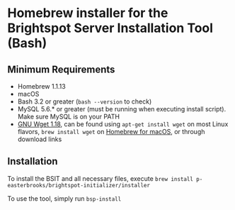 # Homebrew installer for the Brightspot Server Installation Tool (Bash)

## Minimum Requirements

* Homebrew 1.1.13
* macOS
* Bash 3.2 or greater (`bash --version` to check)
* MySQL 5.6.* or greater (must be running when executing install script). Make sure MySQL is on your PATH
* [GNU Wget 1.18](https://www.gnu.org/software/wget/), can be found using `apt-get install wget` on most Linux flavors, `brew install wget` on [Homebrew for macOS](https://brew.sh/), or through download links

## Installation
To install the BSIT and all necessary files, execute `brew install p-easterbrooks/brightspot-initializer/installer`

To use the tool, simply run `bsp-install`
